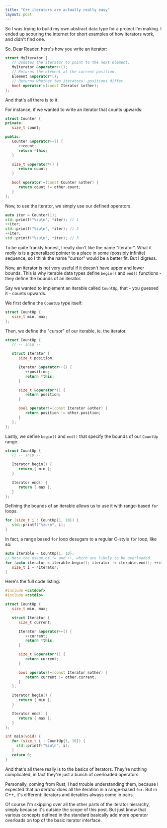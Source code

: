 ```yaml
---
title: "C++ iterators are actually really easy"
layout: post
---
```


So I was trying to build my own abstract data type for a project I'm making. I ended up scouring the
internet for short examples of how iterators work, and didn't find one.

So, Dear Reader, here's how you write an iterator:
```cpp
struct MyIterator {
   // Updates the iterator to point to the next element.
   MyIterator &operator++();
   // Returns the element at the current position.
   Element &operator*();
   // Returns whether two iterators' positions differ.
   bool operator!=(const Iterator &other);
};
```

And that's all there is to it.

For instance, if we wanted to write an iterator that counts upwards:
```cpp
struct Counter {
private:
   size_t count;

public:
   Counter &operator++() {
      ++count;
      return *this;
   }

   size_t &operator*() {
      return count;
   }

   bool operator!=(const Counter &other) {
      return count != other.count;
   }
};
```

Now, to use the iterator, we simply use our defined operators.
```cpp
auto iter = Counter(1);
std::printf("%zu\n", *iter); // 1
++iter;
std::printf("%zu\n", *iter); // 2
++iter;
std::printf("%zu\n", *iter); // 3
```

To be quite frankly honest, I really don't like the name "iterator". What it _really_ is is a
generalized pointer to a place in some (possibly infinite) sequence, so I think the name "cursor"
would be a better fit. But I digress.

Now, an iterator is not very useful if it doesn't have upper and lower bounds. This is why iterable
data types define `begin()` and `end()` functions - they define the bounds of an iterator.

Say we wanted to implement an iterable called `CountUp`, that - you guessed it - counts upwards.

We first define the `CountUp` type itself:
```cpp
struct CountUp {
   size_t min, max;
};
```
Then, we define the "cursor" of our iterable, ie. the iterator.
```cpp
struct CountUp {
   // -- snip --

   struct Iterator {
      size_t position;

      Iterator &operator++() {
         ++position;
         return *this;
      }

      size_t &operator*() {
         return position;
      }

      bool operator!=(const Iterator &other) {
         return position != other.position;
      }
   };
};
```
Lastly, we define `begin()` and `end()` that specify the bounds of our `CountUp` range.
```cpp
struct CountUp {
   // -- snip --

   Iterator begin() {
      return { min };
   }

   Iterator end() {
      return { max };
   }
};
```

Defining the bounds of an iterable allows us to use it with range-based `for` loops.
```cpp
for (size_t i : CountUp{1, 10}) {
   std::printf("%zu\n", i);
}
```
In fact, a range based `for` loop desugars to a regular C-style `for` loop, like so:
```cpp
auto iterable = CountUp{1, 10};
// Note the usage of != and ++, which are likely to be overloaded.
for (auto iterator = iterable.begin(); iterator != iterable.end(); ++iterator) {
   size_t i = *iterator;
}
```

Here's the full code listing:
```cpp
#include <cstddef>
#include <cstdio>

struct CountUp {
   size_t min, max;

   struct Iterator {
      size_t current;

      Iterator &operator++() {
         ++current;
         return *this;
      }

      size_t &operator*() {
         return current;
      }

      bool operator!=(const Iterator &other) {
         return current != other.current;
      }
   };

   Iterator begin() {
      return { min };
   }

   Iterator end() {
      return { max };
   }
};

int main(void) {
   for (size_t i : CountUp{1, 10}) {
     std::printf("%zu\n", i);
   }
   return 0;
}
```

And that's all there really is to the basics of iterators. They're nothing complicated, in fact
they're just a bunch of overloaded operators.

Personally, coming from Rust, I had trouble understanding them, because I expected that _an iterator_
does all the iteration in a range-based `for`. But in C++, it's different: iterators and iterables
always come in pairs.

Of course I'm skipping over all the other parts of the iterator hierarchy, simply because it's
outside the scope of this post. But just know that various concepts defined in the standard
basically add more operator overloads on top of the basic iterator interface.

